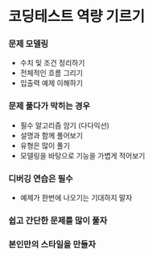 # 코딩테스트 역량 기르기

### 문제 모델링

- 수치 및 조건 정리하기
- 전체적인 흐름 그리기
- 입출력 예제 이해하기

### 문제 풀다가 막히는 경우

- 필수 알고리즘 암기 (다다익선)
- 설명과 함께 풀어보기
- 유형은 많이 풀기
- 모델링을 바탕으로 기능을 가볍게 적어보기

### 디버깅 연습은 필수

- 예제가 한번에 나오기는 기대하지 말자

### 쉽고 간단한 문제를 많이 풀자

### 본인만의 스타일을 만들자

